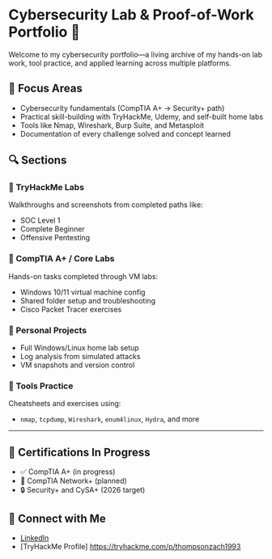 # Cybersecurity Lab & Proof-of-Work Portfolio 🔐

Welcome to my cybersecurity portfolio—a living archive of my hands-on lab work, tool practice, and applied learning across multiple platforms.

## 🧠 Focus Areas
- Cybersecurity fundamentals (CompTIA A+ → Security+ path)
- Practical skill-building with TryHackMe, Udemy, and self-built home labs
- Tools like Nmap, Wireshark, Burp Suite, and Metasploit
- Documentation of every challenge solved and concept learned

## 🔍 Sections
### 🔹 TryHackMe Labs
Walkthroughs and screenshots from completed paths like:
- SOC Level 1
- Complete Beginner
- Offensive Pentesting

### 🔹 CompTIA A+ / Core Labs
Hands-on tasks completed through VM labs:
- Windows 10/11 virtual machine config
- Shared folder setup and troubleshooting
- Cisco Packet Tracer exercises

### 🔹 Personal Projects
- Full Windows/Linux home lab setup
- Log analysis from simulated attacks
- VM snapshots and version control

### 🔹 Tools Practice
Cheatsheets and exercises using:
- `nmap`, `tcpdump`, `Wireshark`, `enum4linux`, `Hydra`, and more

---

## 📜 Certifications In Progress
- ✅ CompTIA A+ (in progress)
- 🔐 CompTIA Network+ (planned)
- 🔒 Security+ and CySA+ (2026 target)

## 📌 Connect with Me
- [LinkedIn](https://linkedin.com/in/YOUR-LINK-HERE)
- [TryHackMe Profile] https://tryhackme.com/p/thompsonzach1993
